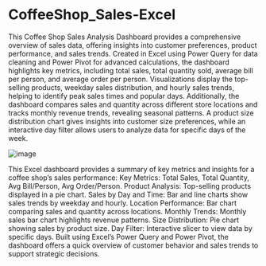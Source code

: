 # CoffeeShop_Sales-Excel
This Coffee Shop Sales Analysis Dashboard provides a comprehensive overview of sales data, offering insights into customer preferences, product performance, and sales trends. Created in Excel using Power Query for data cleaning and Power Pivot for advanced calculations, the dashboard highlights key metrics, including total sales, total quantity sold, average bill per person, and average order per person. Visualizations display the top-selling products, weekday sales distribution, and hourly sales trends, helping to identify peak sales times and popular days. Additionally, the dashboard compares sales and quantity across different store locations and tracks monthly revenue trends, revealing seasonal patterns. A product size distribution chart gives insights into customer size preferences, while an interactive day filter allows users to analyze data for specific days of the week.

![image](https://github.com/user-attachments/assets/1f527fed-6e0d-4785-840d-20bb408c527b)

This Excel dashboard provides a summary of key metrics and insights for a coffee shop’s sales performance:
Key Metrics: Total Sales, Total Quantity, Avg Bill/Person, Avg Order/Person.
Product Analysis: Top-selling products displayed in a pie chart.
Sales by Day and Time: Bar and line charts show sales trends by weekday and hourly.
Location Performance: Bar chart comparing sales and quantity across locations.
Monthly Trends: Monthly sales bar chart highlights revenue patterns.
Size Distribution: Pie chart showing sales by product size.
Day Filter: Interactive slicer to view data by specific days.
Built using Excel’s Power Query and Power Pivot, the dashboard offers a quick overview of customer behavior and sales trends to support strategic decisions.
